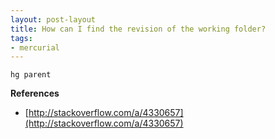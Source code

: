 ```yaml
---
layout: post-layout
title: How can I find the revision of the working folder?
tags:
- mercurial
---
```

    hg parent

**References**

- [http://stackoverflow.com/a/4330657](http://stackoverflow.com/a/4330657)

